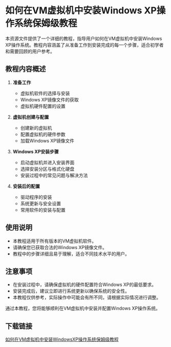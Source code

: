 # 如何在VM虚拟机中安装Windows XP操作系统保姆级教程

本资源文件提供了一个详细的教程，指导用户如何在VM虚拟机中安装Windows XP操作系统。教程内容涵盖了从准备工作到安装完成的每一个步骤，适合初学者和需要回顾的用户参考。

## 教程内容概述

1. **准备工作**
   - 虚拟机软件的选择与安装
   - Windows XP镜像文件的获取
   - 虚拟机硬件配置的设置

2. **虚拟机创建与配置**
   - 创建新的虚拟机
   - 配置虚拟机的硬件参数
   - 加载Windows XP镜像文件

3. **Windows XP安装步骤**
   - 启动虚拟机并进入安装界面
   - 选择安装分区与格式化硬盘
   - 安装过程中的常见问题与解决方法

4. **安装后的配置**
   - 驱动程序的安装
   - 系统更新与安全设置
   - 常用软件的安装与配置

## 使用说明

- 本教程适用于所有版本的VM虚拟机软件。
- 请确保您已获取合法的Windows XP镜像文件。
- 教程中的步骤详细且易于理解，适合不同技术水平的用户。

## 注意事项

- 在安装过程中，请确保虚拟机的硬件配置符合Windows XP的最低要求。
- 安装完成后，建议立即进行系统更新以确保系统的安全性。
- 本教程仅供参考，实际操作中可能会有所不同，请根据实际情况进行调整。

通过本教程，您将能够顺利在VM虚拟机中安装并配置Windows XP操作系统。

## 下载链接

[如何在VM虚拟机中安装WindowsXP操作系统保姆级教程](https://pan.quark.cn/s/e4fbbff809b1)